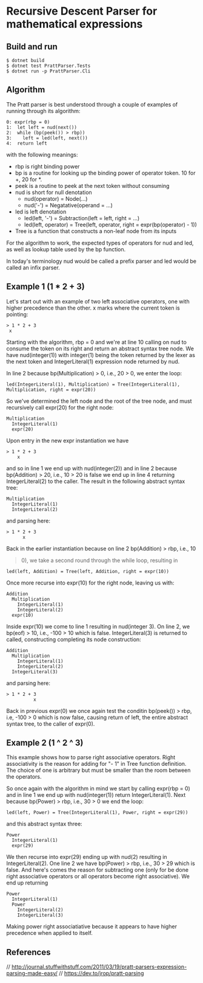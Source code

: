 # Recursive Descent Parser for mathematical expressions

## Build and run

    $ dotnet build
    $ dotnet test PrattParser.Tests 
    $ dotnet run -p PrattParser.Cli

## Algorithm

The Pratt parser is best understood through a couple of examples of running
through its algorithm:

    0: expr(rbp = 0)
    1:  let left = nud(next())
    2:  while (bp(peek()) > rbp))
    3:    left = led(left, next())
    4:  return left

with the following meanings:

  - rbp is right binding power
  - bp is a routine for looking up the binding power of operator token. 10 for
    +, 20 for *.
  - peek is a routine to peek at the next token without consuming
  - nud is short for null denotation
    - nud(operator) = Node(...)
    - nud('-') = Negatative(operand = ...)
  - led is left denotation
    - led(left, '-') = Subtraction(left = left, right = ...)
    - led(left, operator) = Tree(left, operator, right = expr(bp(operator) - 1))
  - Tree is a function that constructs a non-leaf node from its inputs

For the algorithm to work, the expected types of operators for nud and led, as
well as lookup table used by the bp function.

In today's terminology nud would be called a prefix parser and led would be
called an infix parser.

## Example 1 (1 * 2 + 3)

Let's start out with an example of two left associative operators, one with
higher precedence than the other. x marks where the current token is pointing:

    > 1 * 2 + 3
     x

Starting with the algorithm, rbp = 0 and we're at line 10 calling on nud to
consume the token on its right and return an abstract syntax tree node. We have
nud(integer(1)) with integer(1) being the token returned by the lexer as the
next token and IntegerLiteral(1) expression node returned by nud.

In line 2 because bp(Multiplication) > 0, i.e., 20 > 0, we enter the loop:

    led(IntegerLiteral(1), Multiplication) = Tree(IntegerLiteral(1), Multiplication, right = expr(20))

So we've determined the left node and the root of the tree node, and must
recursively call expr(20) for the right node:

    Multiplication
      IntegerLiteral(1)                     
      expr(20)

Upon entry in the new expr instantiation we have

    > 1 * 2 + 3
        x

and so in line 1 we end up with nud(integer(2)) and in line 2 because
bp(Addition) > 20, i.e., 10 > 20 is false we end up in line 4 returning
IntegerLiteral(2) to the caller. The result in the following abstract syntax
tree:

    Multiplication
      IntegerLiteral(1)
      IntegerLiteral(2)

and parsing here:

    > 1 * 2 + 3
          x

Back in the earlier instantiation because on line 2 bp(Addition) > rbp, i.e., 10
> 0), we take a second round through the while loop, resulting in  

    led(left, Addition) = Tree(left, Addition, right = expr(10))

Once more recurse into expr(10) for the right node, leaving us with:

    Addition
      Multiplication
        IntegerLiteral(1)
        IntegerLiteral(2)
      expr(10)

Inside expr(10) we come to line 1 resulting in nud(integer 3). On line 2, we
bp(eof) > 10, i.e., -100 > 10 which is false. IntegerLiteral(3) is returned to
called, constructing completing its node construction:

    Addition
      Multiplication
        IntegerLiteral(1)
        IntegerLiteral(2)
      IntegerLiteral(3)

and parsing here:

    > 1 * 2 + 3
              x


Back in previous expr(0) we once again test the conditin bp(peek()) > rbp, i.e,
-100 > 0 which is now false, causing return of left, the entire abstract syntax
tree, to the caller of expr(0).

## Example 2 (1 ^ 2 ^ 3)

This example shows how to parse right associative operators. Right associativity
is the reason for adding for "- 1" in Tree function definition. The choice of
one is arbitrary but must be smaller than the room between the operators.

So once again with the algorithm in mind we start by calling expr(rbp = 0) and
in line 1 we end up with nud(integer(1)) return IntegerLiteral(1). Next because
bp(Power) > rbp, i.e., 30 > 0 we end the loop:

    led(left, Power) = Tree(IntegerLiteral(1), Power, right = expr(29))

and this abstract syntax three:

    Power
      IntegerLiteral(1)
      expr(29)

We then recurse into expr(29) ending up with nud(2) resulting in
IntegerLiteral(2). One line 2 we have bp(Power) > rbp, i.e., 30 > 29 which is
false. And here's comes the reason for subtracting one (only for be done right
associative operators or all operators become right associative). We end up
returning 

    Power
      IntegerLiteral(1)
      Power
        IntegerLiteral(2)
        IntegerLiteral(3)

Making power right associatiative because it appears to have higher precedence
when applied to itself.

## References

// http://journal.stuffwithstuff.com/2011/03/19/pratt-parsers-expression-parsing-made-easy/
// https://dev.to/jrop/pratt-parsing